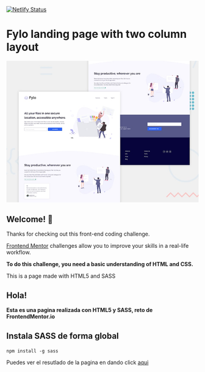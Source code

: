 [![Netlify Status](https://api.netlify.com/api/v1/badges/205692f3-851e-4b6e-836a-20f3ccf7fbfd/deploy-status)](https://app.netlify.com/sites/fylo-alexander-wp/deploys)

# Fylo landing page with two column layout

![Design preview for the Fylo landing page with two column layout challenge](./design/desktop-preview.jpg)

## Welcome! 👋

Thanks for checking out this front-end coding challenge.

[Frontend Mentor](https://www.frontendmentor.io) challenges allow you to improve your skills in a real-life workflow.

**To do this challenge, you need a basic understanding of HTML and CSS.**

This is a page made with HTML5 and SASS

## Hola!

**Esta es una pagina realizada con HTML5 y SASS, reto de FrontendMentor.io**

## Instala SASS de forma global

`npm install -g sass`

Puedes ver el resutlado de la pagina en dando click [aqui](https://fylo-alexander-wp.netlify.app/)
